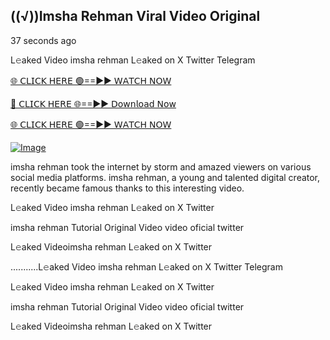 ## ((√))Imsha Rehman Viral Video Original


37 seconds ago

L𝚎aked Video imsha rehman L𝚎aked on X Twitter Telegram

[🌐 𝖢𝖫𝖨𝖢𝖪 𝖧𝖤𝖱𝖤 🟢==►► 𝖶𝖠𝖳𝖢𝖧 𝖭𝖮𝖶](https://3-tanei-pinik.blogspot.com/2025/02/viral-video.html)

[🔴 𝖢𝖫𝖨𝖢𝖪 𝖧𝖤𝖱𝖤 🌐==►► 𝖣𝗈𝗐𝗇𝗅𝗈𝖺𝖽 𝖭𝗈𝗐](https://3-tanei-pinik.blogspot.com/2025/02/viral-video.html)

[🌐 𝖢𝖫𝖨𝖢𝖪 𝖧𝖤𝖱𝖤 🟢==►► 𝖶𝖠𝖳𝖢𝖧 𝖭𝖮𝖶](https://3-tanei-pinik.blogspot.com/2025/02/viral-video.html)

[![Image](https://github.com/user-attachments/assets/ff3b7bd4-415c-4ca3-a6c8-b1f096193c29)](https://3-tanei-pinik.blogspot.com/2025/02/viral-video.html)

imsha rehman took the internet by storm and amazed viewers on various social media platforms. imsha rehman, a young and talented digital creator, recently became famous thanks to this interesting video.

L𝚎aked Video imsha rehman L𝚎aked on X Twitter

imsha rehman Tutorial Original Video video oficial twitter

L𝚎aked Videoimsha rehman L𝚎aked on X Twitter

...........L𝚎aked Video imsha rehman L𝚎aked on X Twitter Telegram

L𝚎aked Video imsha rehman L𝚎aked on X Twitter

imsha rehman Tutorial Original Video video oficial twitter

L𝚎aked Videoimsha rehman L𝚎aked on X Twitter
